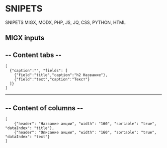 # SNIPETS
SNIPETS MIGX, MODX, PHP, JS, JQ, CSS, PYTHON, HTML

MIGX inputs
------------------
-- Content tabs --
------------------
    [
      {"caption":"", "fields": [
        {"field":"title","caption":"h2 Название"},
        {"field":"text","caption":"Текст"}
      ]}
    ]
------------------------
-- Content of columns --
------------------------
    [
        {"header": "Название акции", "width": "160", "sortable": "true", "dataIndex": "title"},
        {"header": "Описание акции", "width": "160", "sortable": "true", "dataIndex": "text"}
    ]
